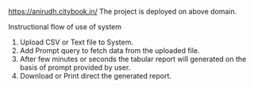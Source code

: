 https://anirudh.citybook.in/
The project is deployed on above domain.

Instructional flow of use of system

1. Upload CSV or Text file to System. 
2. Add Prompt query to fetch data from the uploaded file.
3. After few minutes or seconds the tabular report will generated on the basis of prompt provided by user.
4. Download or Print direct the generated report.


